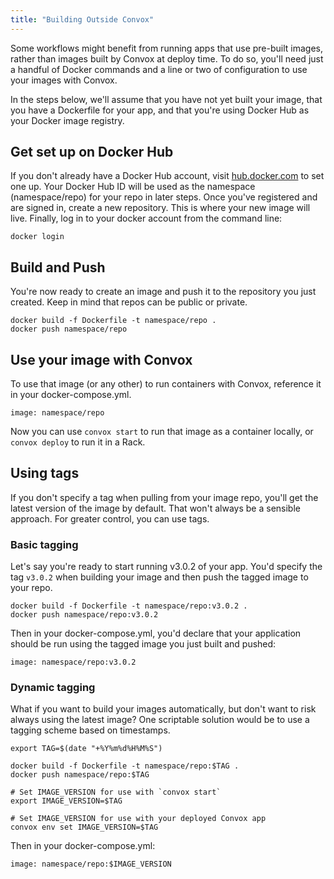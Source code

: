 ```yaml
---
title: "Building Outside Convox"
---
```


Some workflows might benefit from running apps that use pre-built images, rather than images built by Convox at deploy time. To do so, you'll need just a handful of Docker commands and a line or two of configuration to use your images with Convox.

In the steps below, we'll assume that you have not yet built your image, that you have a Dockerfile for your app, and that you're using Docker Hub as your Docker image registry.

## Get set up on Docker Hub

If you don't already have a Docker Hub account, visit [hub.docker.com](https://hub.docker.com/) to set one up. Your Docker Hub ID will be used as the namespace (namespace/repo) for your repo in later steps. Once you've registered and are signed in, create a new repository. This is where your new image will live. Finally, log in to your docker account from the command line:

    docker login

## Build and Push

You're now ready to create an image and push it to the repository you just created. Keep in mind that repos can be public or private.

    docker build -f Dockerfile -t namespace/repo .
    docker push namespace/repo

## Use your image with Convox

To use that image (or any other) to run containers with Convox, reference it in your docker-compose.yml.

    image: namespace/repo

Now you can use `convox start` to run that image as a container locally, or `convox deploy` to run it in a Rack.

## Using tags

If you don't specify a tag when pulling from your image repo, you'll get the latest version of the image by default. That won't always be a sensible approach. For greater control, you can use tags.

### Basic tagging

Let's say you're ready to start running v3.0.2 of your app. You'd specify the tag `v3.0.2` when building your image and then push the tagged image to your repo.

    docker build -f Dockerfile -t namespace/repo:v3.0.2 .
    docker push namespace/repo:v3.0.2

Then in your docker-compose.yml, you'd declare that your application should be run using the tagged image you just built and pushed:

    image: namespace/repo:v3.0.2

### Dynamic tagging

What if you want to build your images automatically, but don't want to risk always using the latest image? One scriptable solution would be to use a tagging scheme based on timestamps.

    export TAG=$(date "+%Y%m%d%H%M%S")

    docker build -f Dockerfile -t namespace/repo:$TAG .
    docker push namespace/repo:$TAG

    # Set IMAGE_VERSION for use with `convox start`
    export IMAGE_VERSION=$TAG

    # Set IMAGE_VERSION for use with your deployed Convox app
    convox env set IMAGE_VERSION=$TAG

Then in your docker-compose.yml:

    image: namespace/repo:$IMAGE_VERSION
